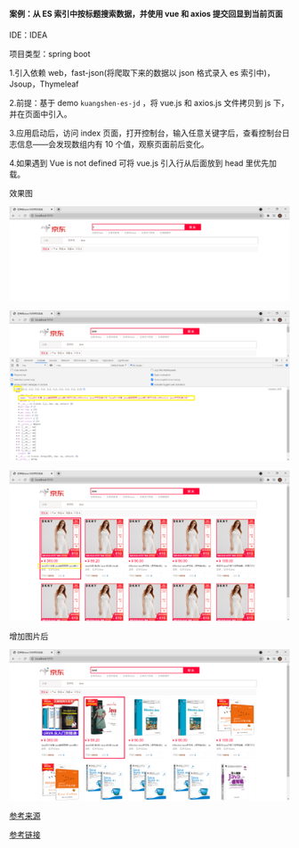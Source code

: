 #### 案例：从 ES 索引中按标题搜索数据，并使用 vue 和 axios 提交回显到当前页面

IDE：IDEA

项目类型：spring boot

1.引入依赖 web，fast-json(将爬取下来的数据以 json 格式录入 es 索引中)，Jsoup，Thymeleaf

2.前提：基于 demo `kuangshen-es-jd` ，将 vue.js 和 axios.js 文件拷贝到 js 下，并在页面中引入。

3.应用启动后，访问 index 页面，打开控制台，输入任意关键字后，查看控制台日志信息——会发现数组内有 10 个值，观察页面前后变化。

4.如果遇到 Vue is not defined 可将 vue.js 引入行从后面放到 head 里优先加载。



效果图

![](demo-image/demo-image1.png)

![](demo-image/demo-image3.png)



![](demo-image/demo-image2.png)





增加图片后

![](demo-image/demo-image4.png)





[参考来源](https://www.bilibili.com/video/BV17a4y1x7zq?p=18)

[参考链接](https://blog.csdn.net/weixin_41796631/article/details/89214746)

